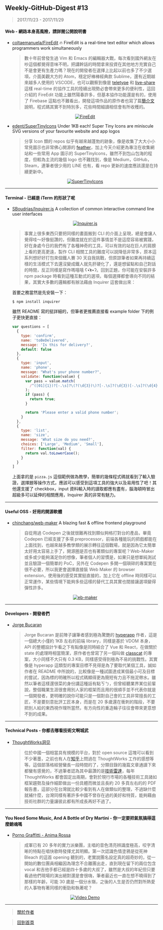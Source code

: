 ## Weekly-GitHub-Digest #13
> 2017/11/23 - 2017/11/29

#### Web - 網路本身高風險，請詳閱公開說明書
- [coltaemanuela/FireEdit](https://github.com/coltaemanuela/FireEdit)  🔥 FireEdit is a real-time text editor which allows programmers work simultaneously
  
  > 數十年前曾發生過 Vim 和 Emacs 的編輯器大戰，每次看到國外網友在吵這個都覺得意味不明，把講幹話的時間拿來投資在其他地方充實自己不是會更有生產力嗎？現在的開發者在選擇上比起以前也多了不少選項，介面美觀大方的 Atom，穩定好棒棒經典款 Sublime，還有近期越來越多人使用的 VSCODE，也可以觀察到像是 [teletype](https://github.com/atom/teletype) 和 [live-share](https://code.visualstudio.com/blogs/2017/11/15/live-share) 這樣 real-time 的協作工具的陸續出現勢必會帶來更多的便利性，這回介紹的 FireEdit 功能上雖然陽春許多，但基本協作功能還是有的，使用了 Firebase 這點也不難看出，開發這項作品的原作者也寫了篇[簡介文](https://www.codementor.io/johnnyb/fireedit-real-time-editor-javascript-firebase-59lnmf3c6)說明，程式碼其實不到特別多，花些時間細讀相信會有所收穫的。
  <p align="center">
    <a target="_blank" href="https://github.com/coltaemanuela/FireEdit"><img alt="FireEdit" src="https://i.imgur.com/6juwwos.png"></a>
  </p>
  
- [edent/SuperTinyIcons](https://github.com/edent/SuperTinyIcons)  Under 1KB each! Super Tiny Icons are miniscule SVG versions of your favourite website and app logos
  > 分享 Icon 類的 repos 似乎有越來越蓬勃的跡象，像是收集了大大小小常見圖示也非常佛心開源的 [feather](https://github.com/feathericons/feather)，加上今天介紹更為專注在收集網站和一些常用 App 圖示的 SuperTinyIcons，雖然不到包山包海的程度，但較為主流的幾個 logo 也不難找到，像是 Medium，GitHub，Steam，連筆者很少用的 LINE 也有，看 repo 更新的速度應該還是在持續更新中。
  <p align="center">
    <a target="_blank" href="https://github.com/edent/SuperTinyIcons"><img alt="SuperTinyIcons" src="https://i.imgur.com/fySszOS.png"></a>
  </p>
---

#### Terminal - 已經是 iTerm 的形狀了呢
- [SBoudrias/Inquirer.js](https://github.com/SBoudrias/Inquirer.js)  A collection of common interactive command line user interfaces
  <p align="center">
    <a target="_blank" href="https://github.com/SBoudrias/Inquirer.js"><img alt="Inquirer.js" src="https://i.imgur.com/hQWkUkh.gif"></a>
  </p>
  
  
  > 事實上很多東西只要把同樣的畫面搬到 CLI 的介面上呈現，總是會讓人覺得哇～好像挺讚的，但難度就在於這件事情並不是這麼容易被實踐，好在身處今日的我們有了各種神奇的工具，可以有效的站在巨人的肩膀上看的更高更遠，製作 CLI 相關工具的難度可以說降低非常多，原本這系列想好好打包來個鐵人賽 30 天自我挑戰，但原諒筆者如果再持續這樣的生活模式下去還沒變成鐵人就先肝硬化了，還是想留點和自己對話的時間，反正同樣是寫作嗎嘻嘻 ʕ•͡ᴥ•ʔ。回到正題，你可能在安裝許多 npm package 時看到這種互動式的選項，每個選擇都會導向不同的結果，其實大多數的邏輯都有辦法藉由 Inquirer 這套做出來：

  首要之務當然是先安裝一下：
  ```shell
  $ npm install inquirer
  ```
  雖然 README 寫的挺詳細的，但筆者更推薦直接看 example folder 下的例子更快更直接：
  ```javascript
  var questions = [
    {
      type: 'confirm',
      name: 'toBeDelivered',
      message: 'Is this for delivery?',
      default: false
    },
    {
      type: 'input',
      name: 'phone',
      message: "What's your phone number?",
      validate: function(value) {
        var pass = value.match(
          /^([01]{1})?[-.\s]?\(?(\d{3})\)?[-.\s]?(\d{3})[-.\s]?(\d{4})\s?((?:#|ext\.?\s?|x\.?\s?){1}(?:\d+)?)?$/i
        );
        if (pass) {
          return true;
        }

        return 'Please enter a valid phone number';
      }
    },
    {
      type: 'list',
      name: 'size',
      message: 'What size do you need?',
      choices: ['Large', 'Medium', 'Small'],
      filter: function(val) {
        return val.toLowerCase();
      }
    }
  ]
  ```
  上面拿的是 `pizza.js` 這個範例做為教學，簡單的幾條程式碼就看到了輸入驗證，選擇題等操作方式，應該可以感受到這項工具的強大以及易用性了吧！其他還支援了 checkbox，input 資料輸入時的讀取都應有盡有，腦海頓時冒出超級多可以延伸的相關應用，Inquirer 真的非常有魅力。
  
---

#### Useful OSS - 好用的開源軟體

- [chinchang/web-maker](https://github.com/chinchang/web-maker)  A blazing fast & offline frontend playground 

  > 自從用過 Codepen 之後就很難再找到類似夠格打對台的產品，畢竟 Codepen 已經支援了多項 preprocessor，前端各種能玩的把戲都能在上面找到，也越來越多教學類的展示轉往這個戰場，就是因為它太簡單太好用太容易上手了，開源圈是否也有著類似的專案呢？Web-Maker 或多或少能夠滿足你的想像，筆者個人的習慣是，如果只是想單純測試並且驗證一個簡單的 PoC，另外在 Codepen 多開一個瑣碎的專案實在很不必要，所以我更會選擇直接裝 Web Maker 的 browser extension，使用後的感受其實挺直接的，加上它在 offline 時同樣可以正常運作，某些情境下能夠多些這樣的替代工具其實也間接讓選項變得彈性許多。
  <p align="center">
    <a target="_blank" href="https://github.com/chinchang/web-maker"><img alt="eb-maker" src="https://i.imgur.com/00VObhf.png"></a>
  </p>
---

#### Developers - 開發者們

- [Jorge Bucaran](https://github.com/jorgebucaran)
  
  > Jorge Bucaran 是前陣子讓筆者感到極為驚艷的 [hyperapp](https://github.com/hyperapp/hyperapp) 作者，這是一個總大小僅約 1KB 左右的前端 library，同樣是基於 VDOM 本身，API 的整體設計乍看之下有點像是同時結合了 Vue 和 React，在做關於 state 的處理時相當簡潔，原作者也曾寫了另一個叫做 [classcat](https://github.com/JorgeBucaran/classcat) 的專案，大小同樣不大只有 0.3 KB，同樣感受得到極為不易的挑戰性。其實像是 hyperapp 這類型的專案目標不見得是為了要取代某個工具，誠如作者在 README 中所說的，比較像是一種試圖達成某個最小可及目標的嘗試，因為標的明確所以程式碼顯得更為簡短有力且不拖泥帶水。雖然以筆者這樣還很菜的身份講這種話有點ㄎㄅ，但曾經聽業界某位前輩說，整個職業生涯很會用別人家的框架而且用的很順手並不代表你就是一個開發者，更明確的說你可能只是一個對自己會的工具非常擅長的工匠，不是要刻意批評工匠本身，而是在 20 多歲還在衝刺的階段，不要把別人給的東西視作理所當然，有方向性的重造輪子往往會帶來更意想不到的成果。

---

#### Technical Posts - 你都去哪看技術文啊城武

- [ThoughtWorks洞见](http://insights.thoughtworks.cn/)
  
  > 位於中國一個相當具有規模的平台，對於 open source 這塊可以看到不少著墨，之前也有人在[知乎](https://www.zhihu.com/question/24738030)上問過在 ThoughtWorks 工作的感想等等。這個部落格經營蠻長一段時間的了，分類目錄的幾篇文章通讀下來都蠻有感覺的，不過筆者認為其中最讚的是[技術雷達](http://insights.thoughtworks.cn/tech-radar/)，每年 ThoughtWorks 都會固定出兩期，會對於現行市場的各種技術工具諸如框架趨勢及操作細節做出一份具體而微並且長約 20 多頁左右的的 PDF 報告書，這部分在台灣就比較少看到有人在做類似的整理，不過缺什麼就補什麼，台灣同樣有著許多中國不曾存在過的美好和特質，能夠藉由技術社群的力量讓彼此都有所成長再好不過了。

---

#### You Need Some Music, And A Bottle of Dry Martini - 你一定要把氣氛搞得這麼銷魂嗎
- [Porno Graffitti - Anima Rossa](https://www.youtube.com/watch?v=BZckH2RzpTA&list=PLxPPbs7D6-e9EormZGytI5kUtNiOre2Op&index=13)
  
  > 成軍已有 20 多年的實力派樂團，主唱的音色清亮辨識度極高，咬字清晰的特點在唱快歌時發揮尤其明顯。第一次認識色情塗鴉是從死神 Bleach 的這首 opening 聽到的，老實說團名設定真的超奇妙的，從一開始的數位團員相繼因為理念不合離團出走，直到現在留下的兩位包含 vocal 和吉他手都已經是四十多歲的大叔了，雖然是大叔的年紀但只要看過他們現場的演出絕對還是會很嗨，筆者最近也一直在想不曉得到了那樣的年齡，可能 30 歲是一個分水嶺，之後的人生是否仍然對所熱愛的人事物有著同樣的衝勁和執著呢？
  <p align="center"> 
    <a href="https://www.youtube.com/watch?v=BZckH2RzpTA&list=PLxPPbs7D6-e9EormZGytI5kUtNiOre2Op&index=13">
      <img src="https://i.imgur.com/DpOy27t.png" alt="Video Demo" />
    </a>
  </p>


---
> [關於作者](https://goo.gl/1pnqEk)

> [回到首頁](https://git.io/v5wk4)
